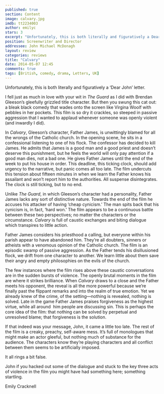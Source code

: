 ```yaml
---
published: true
section: Content
image: calvary.jpg
imdb: tt2234003
author: emilyc 
stars: 3
excerpt: "Unfortunately, this is both literally and figuratively a Dear John letter."
position: Screenwriter and Director
addressee: John Michael McDonagh
layout: review
categories: reviews
title: "Calvary"
date: 2014-05-07 12:45
comments: true
tags: [British, comedy, drama, Letters, UK]
---
```

<p>Unfortunately, this is both literally and figuratively a &#8216;Dear John&#8217; letter.</p>
<p>I fell just as much in love with your wit in <em>The Guard</em> as I did with Brendan Gleeson&#8217;s gleefully grizzled title character. But then you swung this cat out: a bleak black comedy that wades onto the screen like Virgina Woolf with pebbles in her pockets. This film is so dry it crackles, so steeped in passive aggression that I wanted to applaud whenever someone was openly violent (and inwardly I did).</p>
<p>In <em>Calvary</em>, Gleeson&#8217;s character, Father James, is unwittingly blamed for all the wrongs of the Catholic church. In the opening scene, he sits in a confessional listening to one of his flock. The confessor has decided to kill James. He admits that James is a good man and a good priest and doesn&#8217;t deserve this punishment, but he feels the world will only pay attention if a good man dies, not a bad one. He gives Father James until the end of the week to put his house in order. This deadline, this ticking clock, should add urgency to the narrative, but panic comes all too late. The film undercuts this tension about fifteen minutes in when we learn the Father knows his assailant and won&rsquo;t report him to the authorities. All suspense disintegrates. The clock is still ticking, but to no end.</p>
<p>Unlike <em>The Guard</em>, in which Gleeson&#8217;s character had a personality, Father James lacks any sort of distinctive nature. Towards the end of the film he accuses his attacker of having &#8216;cheap cynicism.&rsquo; The man spits back that his cynicism is, in fact, &#8216;hard won.&#8217; The film appears to be a continuous battle between these two perspectives; no matter the characters or the circumstance. <em>Calvary</em> is full of caustic exchanges and biting dialogue which transpires to little action.</p>
<p>Father James considers his priesthood a calling, but everyone within his parish appear to have abandoned him. They&#8217;re all doubters, sinners or atheists with a venomous opinion of the Catholic church. The film is an episodic swamp of passive aggression. As the Father tends his disillusioned flock, we drift from one character to another. We learn little about them save their angry and empty philosophies on the evils of the church.</p>
<p>The few instances where the film rises above these caustic conversations are in the sudden bursts of violence. The openly brutal moments in the film are where it strikes brilliance. When <em>Calvary</em> draws to a close and the Father meets his opponent, the reveal is all the more powerful because we&rsquo;re finally past the flippant remarks and into the realm of true emotion. Yet we already knew of the crime, of the setting&mdash;nothing is revealed, nothing is solved. Late in the game Father James praises forgiveness as the highest virtue, while all around&nbsp; him people are discussing sin. This is perhaps the core idea of the film: that nothing can be solved by perpetual and unresolved blame; that forgiveness is the solution.&nbsp;</p>
<p>If that indeed was your message, John, it came a little too late. The rest of the film is a creaky, preachy, self-aware mess. It&#8217;s full of monologues that might make an actor gleeful, but nothing much of substance for the audience. The characters know they&#8217;re playing characters and all conflict between them seems to be artificially imposed.</p>
<p>It all rings a bit false.&nbsp;</p>
<p>John if you hacked out some of the dialogue and stuck to the key three acts of violence in the film you might have had something here; something startling.</p>
<p>Emily Cracknell</p>